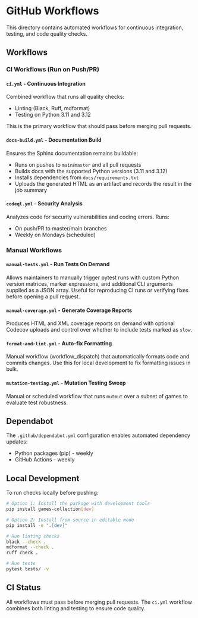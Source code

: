 # GitHub Workflows

This directory contains automated workflows for continuous integration, testing, and code quality checks.

## Workflows

### CI Workflows (Run on Push/PR)

#### `ci.yml` - Continuous Integration

Combined workflow that runs all quality checks:

- Linting (Black, Ruff, mdformat)
- Testing on Python 3.11 and 3.12

This is the primary workflow that should pass before merging pull requests.

#### `docs-build.yml` - Documentation Build

Ensures the Sphinx documentation remains buildable:

- Runs on pushes to `main`/`master` and all pull requests
- Builds docs with the supported Python versions (3.11 and 3.12)
- Installs dependencies from `docs/requirements.txt`
- Uploads the generated HTML as an artifact and records the result in the job summary

#### `codeql.yml` - Security Analysis

Analyzes code for security vulnerabilities and coding errors. Runs:

- On push/PR to master/main branches
- Weekly on Mondays (scheduled)

### Manual Workflows

#### `manual-tests.yml` - Run Tests On Demand

Allows maintainers to manually trigger pytest runs with custom Python version matrices, marker expressions, and
additional CLI arguments supplied as a JSON array. Useful for reproducing CI runs or verifying fixes before opening a
pull request.

#### `manual-coverage.yml` - Generate Coverage Reports

Produces HTML and XML coverage reports on demand with optional Codecov uploads and control over whether to include tests
marked as `slow`.

#### `format-and-lint.yml` - Auto-fix Formatting

Manual workflow (workflow_dispatch) that automatically formats code and commits changes. Use this for local development
to fix formatting issues in bulk.

#### `mutation-testing.yml` - Mutation Testing Sweep

Manual or scheduled workflow that runs `mutmut` over a subset of games to evaluate test robustness.

## Dependabot

The `.github/dependabot.yml` configuration enables automated dependency updates:

- Python packages (pip) - weekly
- GitHub Actions - weekly

## Local Development

To run checks locally before pushing:

```bash
# Option 1: Install the package with development tools
pip install games-collection[dev]

# Option 2: Install from source in editable mode
pip install -e ".[dev]"

# Run linting checks
black --check .
mdformat --check .
ruff check .

# Run tests
pytest tests/ -v
```

## CI Status

All workflows must pass before merging pull requests. The `ci.yml` workflow combines both linting and testing to ensure
code quality.

